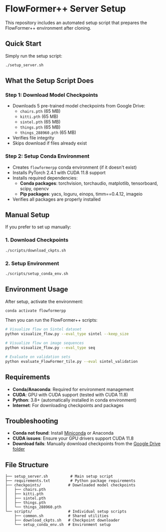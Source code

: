 # FlowFormer++ Server Setup

This repository includes an automated setup script that prepares the FlowFormer++ environment after cloning.

## Quick Start

Simply run the setup script:

```bash
./setup_server.sh
```

## What the Setup Script Does

### Step 1: Download Model Checkpoints
- Downloads 5 pre-trained model checkpoints from Google Drive:
  - `chairs.pth` (65 MB)
  - `kitti.pth` (65 MB) 
  - `sintel.pth` (65 MB)
  - `things.pth` (65 MB)
  - `things_288960.pth` (65 MB)
- Verifies file integrity
- Skips download if files already exist

### Step 2: Setup Conda Environment
- Creates `flowformerpp` conda environment (if it doesn't exist)
- Installs PyTorch 2.4.1 with CUDA 11.8 support
- Installs required dependencies:
  - **Conda packages**: torchvision, torchaudio, matplotlib, tensorboard, scipy, opencv
  - **Pip packages**: yacs, loguru, einops, timm==0.4.12, imageio
- Verifies all packages are properly installed

## Manual Setup

If you prefer to set up manually:

### 1. Download Checkpoints
```bash
./scripts/download_ckpts.sh
```

### 2. Setup Environment
```bash
./scripts/setup_conda_env.sh
```

## Environment Usage

After setup, activate the environment:
```bash
conda activate flowformerpp
```

Then you can run the FlowFormer++ scripts:
```bash
# Visualize flow on Sintel dataset
python visualize_flow.py --eval_type sintel --keep_size

# Visualize flow on image sequences
python visualize_flow.py --eval_type seq

# Evaluate on validation sets
python evaluate_FlowFormer_tile.py --eval sintel_validation
```

## Requirements

- **Conda/Anaconda**: Required for environment management
- **CUDA**: GPU with CUDA support (tested with CUDA 11.8)
- **Python**: 3.8+ (automatically installed in conda environment)
- **Internet**: For downloading checkpoints and packages

## Troubleshooting

- **Conda not found**: Install [Miniconda](https://docs.conda.io/en/latest/miniconda.html) or Anaconda
- **CUDA issues**: Ensure your GPU drivers support CUDA 11.8
- **Download fails**: Manually download checkpoints from the [Google Drive folder](https://drive.google.com/drive/folders/1fyPZvcH4SuNCgnBvIJB2PktT5IN9PYPI)

## File Structure

```
├── setup_server.sh          # Main setup script
├── requirements.txt         # Python package requirements  
├── checkpoints/            # Downloaded model checkpoints
│   ├── chairs.pth
│   ├── kitti.pth
│   ├── sintel.pth
│   ├── things.pth
│   └── things_288960.pth
└── scripts/                # Individual setup scripts
    ├── common.sh           # Shared utilities
    ├── download_ckpts.sh   # Checkpoint downloader
    └── setup_conda_env.sh  # Environment setup
```
